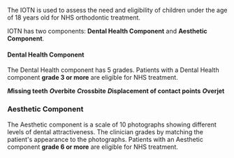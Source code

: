 The IOTN is used to assess the need and eligibility of children under the age of 18 years old for NHS orthodontic treatment. 

IOTN has two components: **Dental Health Component** and **Aesthetic Component**.

#### Dental Health Component
The Dental Health component has 5 grades. Patients with a Dental Health component **grade 3 or more** are eligible for NHS treatment.

***M*issing teeth**
***O*verbite**
***C*rossbite**
***D*isplacement of contact points**
***O*verjet**

### Aesthetic Component
The Aesthetic component is a scale of 10 photographs showing different levels of dental attractiveness. The clinician grades by matching the patient's appearance to the photographs. Patients with an Aesthetic component **grade 6 or more** are eligible for NHS treatment.